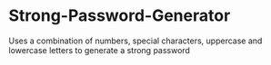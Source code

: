 # Strong-Password-Generator
Uses a combination of numbers, special characters, uppercase and lowercase letters to generate a strong password
